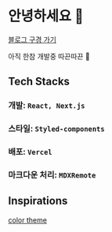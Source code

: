 # 안녕하세요 👋

[블로그 구경 가기](https://nexthome-amber.vercel.app/)

아직 한참 개발중 따끈따끈 🥨

## Tech Stacks

### 개발: `React, Next.js`  
### 스타일: `Styled-components`  
### 배포: `Vercel`  
### 마크다운 처리: `MDXRemote`  

## Inspirations

[color theme](https://www.moma.org/calendar/galleries/5269)
